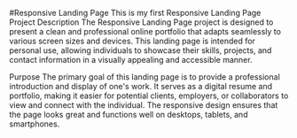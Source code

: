 #Responsive Landing Page 
This is my first Responsive Landing Page 
Project Description
The Responsive Landing Page project is designed to present a clean and professional online portfolio that adapts seamlessly to various screen sizes and devices. This landing page is intended for personal use, allowing individuals to showcase their skills, projects, and contact information in a visually appealing and accessible manner.

Purpose
The primary goal of this landing page is to provide a professional introduction and display of one's work. It serves as a digital resume and portfolio, making it easier for potential clients, employers, or collaborators to view and connect with the individual. The responsive design ensures that the page looks great and functions well on desktops, tablets, and smartphones.
